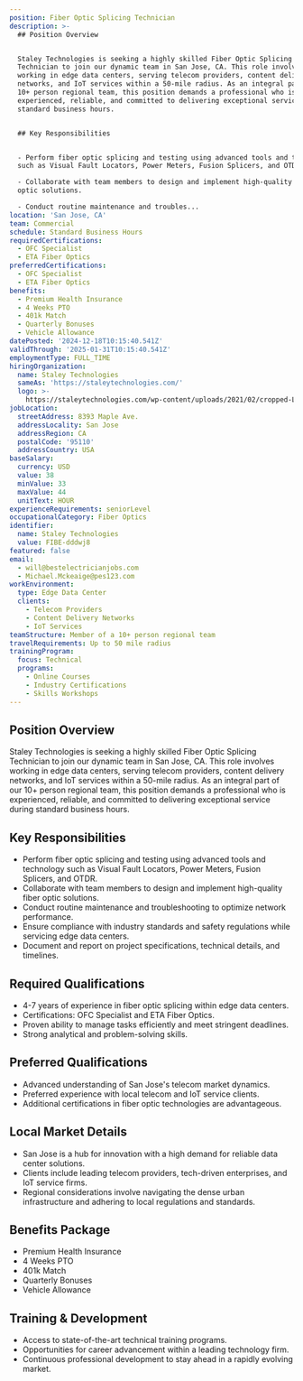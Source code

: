```yaml
---
position: Fiber Optic Splicing Technician
description: >-
  ## Position Overview


  Staley Technologies is seeking a highly skilled Fiber Optic Splicing
  Technician to join our dynamic team in San Jose, CA. This role involves
  working in edge data centers, serving telecom providers, content delivery
  networks, and IoT services within a 50-mile radius. As an integral part of our
  10+ person regional team, this position demands a professional who is
  experienced, reliable, and committed to delivering exceptional service during
  standard business hours.


  ## Key Responsibilities


  - Perform fiber optic splicing and testing using advanced tools and technology
  such as Visual Fault Locators, Power Meters, Fusion Splicers, and OTDR.

  - Collaborate with team members to design and implement high-quality fiber
  optic solutions.

  - Conduct routine maintenance and troubles...
location: 'San Jose, CA'
team: Commercial
schedule: Standard Business Hours
requiredCertifications:
  - OFC Specialist
  - ETA Fiber Optics
preferredCertifications:
  - OFC Specialist
  - ETA Fiber Optics
benefits:
  - Premium Health Insurance
  - 4 Weeks PTO
  - 401k Match
  - Quarterly Bonuses
  - Vehicle Allowance
datePosted: '2024-12-18T10:15:40.541Z'
validThrough: '2025-01-31T10:15:40.541Z'
employmentType: FULL_TIME
hiringOrganization:
  name: Staley Technologies
  sameAs: 'https://staleytechnologies.com/'
  logo: >-
    https://staleytechnologies.com/wp-content/uploads/2021/02/cropped-Logo_StaleyTechnologies.png
jobLocation:
  streetAddress: 8393 Maple Ave.
  addressLocality: San Jose
  addressRegion: CA
  postalCode: '95110'
  addressCountry: USA
baseSalary:
  currency: USD
  value: 38
  minValue: 33
  maxValue: 44
  unitText: HOUR
experienceRequirements: seniorLevel
occupationalCategory: Fiber Optics
identifier:
  name: Staley Technologies
  value: FIBE-dddwj8
featured: false
email:
  - will@bestelectricianjobs.com
  - Michael.Mckeaige@pes123.com
workEnvironment:
  type: Edge Data Center
  clients:
    - Telecom Providers
    - Content Delivery Networks
    - IoT Services
teamStructure: Member of a 10+ person regional team
travelRequirements: Up to 50 mile radius
trainingProgram:
  focus: Technical
  programs:
    - Online Courses
    - Industry Certifications
    - Skills Workshops
---
```




## Position Overview

Staley Technologies is seeking a highly skilled Fiber Optic Splicing Technician to join our dynamic team in San Jose, CA. This role involves working in edge data centers, serving telecom providers, content delivery networks, and IoT services within a 50-mile radius. As an integral part of our 10+ person regional team, this position demands a professional who is experienced, reliable, and committed to delivering exceptional service during standard business hours.

## Key Responsibilities

- Perform fiber optic splicing and testing using advanced tools and technology such as Visual Fault Locators, Power Meters, Fusion Splicers, and OTDR.
- Collaborate with team members to design and implement high-quality fiber optic solutions.
- Conduct routine maintenance and troubleshooting to optimize network performance.
- Ensure compliance with industry standards and safety regulations while servicing edge data centers.
- Document and report on project specifications, technical details, and timelines.

## Required Qualifications

- 4-7 years of experience in fiber optic splicing within edge data centers.
- Certifications: OFC Specialist and ETA Fiber Optics.
- Proven ability to manage tasks efficiently and meet stringent deadlines.
- Strong analytical and problem-solving skills.

## Preferred Qualifications

- Advanced understanding of San Jose's telecom market dynamics.
- Preferred experience with local telecom and IoT service clients.
- Additional certifications in fiber optic technologies are advantageous.

## Local Market Details

- San Jose is a hub for innovation with a high demand for reliable data center solutions.
- Clients include leading telecom providers, tech-driven enterprises, and IoT service firms.
- Regional considerations involve navigating the dense urban infrastructure and adhering to local regulations and standards.

## Benefits Package

- Premium Health Insurance
- 4 Weeks PTO
- 401k Match
- Quarterly Bonuses
- Vehicle Allowance

## Training & Development

- Access to state-of-the-art technical training programs.
- Opportunities for career advancement within a leading technology firm.
- Continuous professional development to stay ahead in a rapidly evolving market.